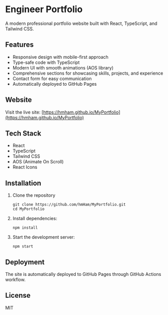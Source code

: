# Engineer Portfolio

A modern professional portfolio website built with React, TypeScript, and Tailwind CSS.

## Features

- Responsive design with mobile-first approach
- Type-safe code with TypeScript
- Modern UI with smooth animations (AOS library)
- Comprehensive sections for showcasing skills, projects, and experience
- Contact form for easy communication
- Automatically deployed to GitHub Pages

## Website

Visit the live site: [https://hmham.github.io/MyPortfolio](https://hmham.github.io/MyPortfolio)

## Tech Stack

- React
- TypeScript
- Tailwind CSS
- AOS (Animate On Scroll)
- React Icons

## Installation

1. Clone the repository
   ```
   git clone https://github.com/hmHam/MyPortfolio.git
   cd MyPortfolio
   ```
2. Install dependencies:
   ```
   npm install
   ```
3. Start the development server:
   ```
   npm start
   ```

## Deployment

The site is automatically deployed to GitHub Pages through GitHub Actions workflow.

## License

MIT